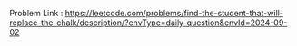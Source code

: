 Problem Link : https://leetcode.com/problems/find-the-student-that-will-replace-the-chalk/description/?envType=daily-question&envId=2024-09-02